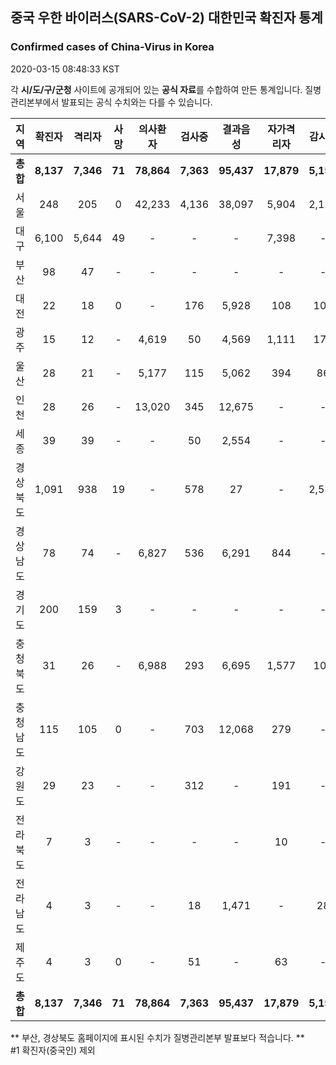 
## 중국 우한 바이러스(SARS-CoV-2) 대한민국 확진자 통계
### Confirmed cases of China-Virus in Korea
2020-03-15 08:48:33 KST

각 **시/도/구/군청** 사이트에 공개되어 있는 **공식 자료**를 수합하여 만든 통계입니다.
질병관리본부에서 발표되는 공식 수치와는 다를 수 있습니다.


|  지역  | 확진자 |  격리자  |  사망  |  의사환자  |  검사중  |  결과음성  |  자가격리자  |  감시중  |  감시해제  |  퇴원  |
|:------:|:------:|:--------:|:--------:|:----------:|:--------:|:----------------:|:------------:|:--------:|:----------:|:--:|
|**총합**|**8,137**|**7,346**|**71**|**78,864**|**7,363**|**95,437**|**17,879**|**5,157**|**13,963**|**719**|
|서울|248|205|0|42,233|4,136|38,097|5,904|2,121|3,783|43|
|대구|6,100|5,644|49|-|-|-|7,398|-|-|407|
|부산|98|47|-|-|-|-|-|-|-|50|
|대전|22|18|0|-|176|5,928|108|108|357|4|
|광주|15|12|-|4,619|50|4,569|1,111|173|938|3|
|울산|28|21|-|5,177|115|5,062|394|86|308|7|
|인천|28|26|-|13,020|345|12,675|-|-|-|2|
|세종|39|39|-|-|50|2,554|-|-|-|-|
|경상북도|1,091|938|19|-|578|27|-|2,535|6,920|134|
|경상남도|78|74|-|6,827|536|6,291|844|-|-|4|
|경기도|200|159|3|-|-|-|-|-|-|38|
|충청북도|31|26|-|6,988|293|6,695|1,577|106|1,471|5|
|충청남도|115|105|0|-|703|12,068|279|-|-|10|
|강원도|29|23|-|-|312|-|191|-|-|6|
|전라북도|7|3|-|-|-|-|10|-|-|4|
|전라남도|4|3|-|-|18|1,471|-|28|186|1|
|제주도|4|3|0|-|51|-|63|-|-|1|
|**총합**|**8,137**|**7,346**|**71**|**78,864**|**7,363**|**95,437**|**17,879**|**5,157**|**13,963**|**719**|


** 부산, 경상북도 홈페이지에 표시된 수치가 질병관리본부 발표보다 적습니다. **<br>
#1 확진자(중국인) 제외
    